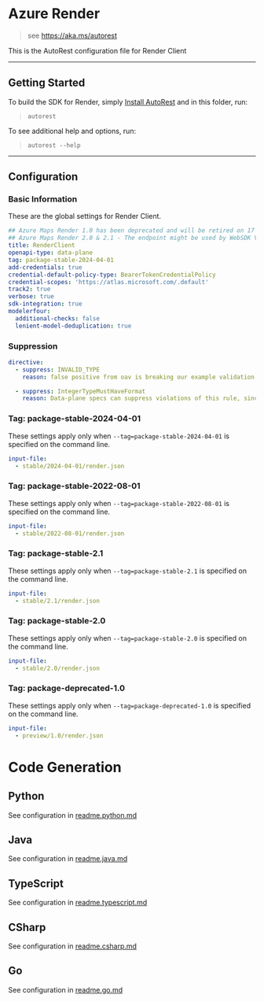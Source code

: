 # Azure Render

> see https://aka.ms/autorest

This is the AutoRest configuration file for Render Client

---

## Getting Started

To build the SDK for Render, simply [Install AutoRest](https://aka.ms/autorest/install) and in this folder, run:

> `autorest`

To see additional help and options, run:

> `autorest --help`

---

## Configuration

### Basic Information

These are the global settings for Render Client.

``` yaml
## Azure Maps Render 1.0 has been deprecated and will be retired on 17 September 2026.
## Azure Maps Render 2.0 & 2.1 - The endpoint might be used by WebSDK V2.2x or older. Neither should appear in the TOC.
title: RenderClient
openapi-type: data-plane
tag: package-stable-2024-04-01
add-credentials: true
credential-default-policy-type: BearerTokenCredentialPolicy
credential-scopes: 'https://atlas.microsoft.com/.default'
track2: true
verbose: true
sdk-integration: true
modelerfour:
  additional-checks: false
  lenient-model-deduplication: true
```

### Suppression

``` yaml
directive:
  - suppress: INVALID_TYPE
    reason: false positive from oav is breaking our example validation. See azure/oav#1021.

  - suppress: IntegerTypeMustHaveFormat
    reason: Data-plane specs can suppress violations of this rule, since it only exists for the benefit of SDKs generated from swagger, and data-plane SDKs are generated directly from TypeSpec (https://github.com/Azure/azure-rest-api-specs/wiki/Swagger-LintDiff#integertypemusthaveformat).
```

### Tag: package-stable-2024-04-01

These settings apply only when `--tag=package-stable-2024-04-01` is specified on the command line.

```yaml $(tag) == 'package-stable-2024-04-01'
input-file:
  - stable/2024-04-01/render.json
```

### Tag: package-stable-2022-08-01

These settings apply only when `--tag=package-stable-2022-08-01` is specified on the command line.

``` yaml $(tag) == 'package-stable-2022-08-01'
input-file:
  - stable/2022-08-01/render.json
```

### Tag: package-stable-2.1

These settings apply only when `--tag=package-stable-2.1` is specified on the command line.

``` yaml $(tag) == 'package-stable-2.1'
input-file:
  - stable/2.1/render.json
```

### Tag: package-stable-2.0

These settings apply only when `--tag=package-stable-2.0` is specified on the command line.

``` yaml $(tag) == 'package-stable-2.0'
input-file:
  - stable/2.0/render.json
```

### Tag: package-deprecated-1.0

These settings apply only when `--tag=package-deprecated-1.0` is specified on the command line.

``` yaml $(tag) == 'package-deprecated-1.0'
input-file:
  - preview/1.0/render.json
```

# Code Generation

## Python

See configuration in [readme.python.md](./readme.python.md)

## Java

See configuration in [readme.java.md](./readme.java.md)

## TypeScript

See configuration in [readme.typescript.md](./readme.typescript.md)

## CSharp

See configuration in [readme.csharp.md](./readme.csharp.md)

## Go

See configuration in [readme.go.md](./readme.go.md)
